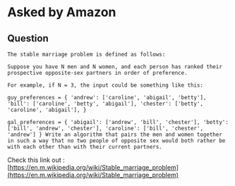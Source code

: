 # Asked by Amazon

## Question

`The stable marriage problem is defined as follows:`

`Suppose you have N men and N women, and each person has ranked their prospective opposite-sex partners in order of preference.`

`For example, if N = 3, the input could be something like this:`

`guy_preferences = {
    'andrew': ['caroline', 'abigail', 'betty'],
    'bill': ['caroline', 'betty', 'abigail'],
    'chester': ['betty', 'caroline', 'abigail'],
}`

`gal_preferences = {
    'abigail': ['andrew', 'bill', 'chester'],
    'betty': ['bill', 'andrew', 'chester'],
    'caroline': ['bill', 'chester', 'andrew']
}
Write an algorithm that pairs the men and women together in such a way that no two people of opposite sex would both rather be with each other than with their current partners.`

Check this link out : [https://en.m.wikipedia.org/wiki/Stable_marriage_problem](https://en.m.wikipedia.org/wiki/Stable_marriage_problem)
